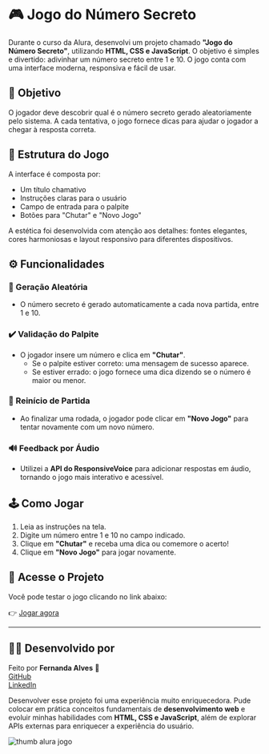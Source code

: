 # 🎮 Jogo do Número Secreto

Durante o curso da Alura, desenvolvi um projeto chamado **"Jogo do Número Secreto"**, utilizando **HTML, CSS e JavaScript**. O objetivo é simples e divertido: adivinhar um número secreto entre 1 e 10. O jogo conta com uma interface moderna, responsiva e fácil de usar.

## 🎯 Objetivo

O jogador deve descobrir qual é o número secreto gerado aleatoriamente pelo sistema. A cada tentativa, o jogo fornece dicas para ajudar o jogador a chegar à resposta correta.

## 🧩 Estrutura do Jogo

A interface é composta por:
- Um título chamativo
- Instruções claras para o usuário
- Campo de entrada para o palpite
- Botões para "Chutar" e "Novo Jogo"

A estética foi desenvolvida com atenção aos detalhes: fontes elegantes, cores harmoniosas e layout responsivo para diferentes dispositivos.

## ⚙️ Funcionalidades

### 🔢 Geração Aleatória
- O número secreto é gerado automaticamente a cada nova partida, entre 1 e 10.

### ✔️ Validação do Palpite
- O jogador insere um número e clica em **"Chutar"**.
  - Se o palpite estiver correto: uma mensagem de sucesso aparece.
  - Se estiver errado: o jogo fornece uma dica dizendo se o número é maior ou menor.

### 🔄 Reinício de Partida
- Ao finalizar uma rodada, o jogador pode clicar em **"Novo Jogo"** para tentar novamente com um novo número.

### 🔊 Feedback por Áudio
- Utilizei a **API do ResponsiveVoice** para adicionar respostas em áudio, tornando o jogo mais interativo e acessível.

## 🕹️ Como Jogar

1. Leia as instruções na tela.
2. Digite um número entre 1 e 10 no campo indicado.
3. Clique em **"Chutar"** e receba uma dica ou comemore o acerto!
4. Clique em **"Novo Jogo"** para jogar novamente.

## 🔗 Acesse o Projeto

Você pode testar o jogo clicando no link abaixo:

👉 [Jogar agora](https://jogo-n-mero-secreto-alura-aq4u.vercel.app/)

---
## 👩‍💻 Desenvolvido por

Feito por **Fernanda Alves** 🚀  
[GitHub](https://github.com/FernandaAlvesSilva)  
[LinkedIn](https://www.linkedin.com/in/fernanda-alves-605a76242/)


Desenvolver esse projeto foi uma experiência muito enriquecedora. Pude colocar em prática conceitos fundamentais de **desenvolvimento web** e evoluir minhas habilidades com **HTML, CSS e JavaScript**, além de explorar APIs externas para enriquecer a experiência do usuário.

![thumb alura jogo](https://github.com/user-attachments/assets/ace542e0-e535-443a-9f26-f8e42f6c0921)
